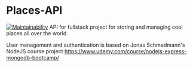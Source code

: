# Places-API
[![Maintainability](https://api.codeclimate.com/v1/badges/0cf047404bc8515040e6/maintainability)](https://codeclimate.com/github/sirflyingv/Places-API/maintainability)
API for fullstack project for storing and managing cool places all over the world

User management and authentication is based on Jonas Schmedmann's NodeJS course project https://www.udemy.com/course/nodejs-express-mongodb-bootcamp/
